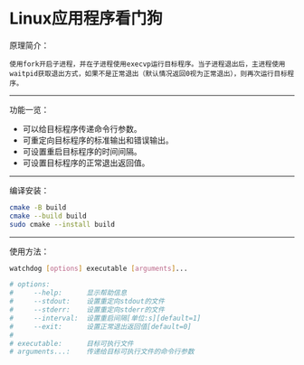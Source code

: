 # Linux应用程序看门狗

原理简介：

    使用fork开启子进程，并在子进程使用execvp运行目标程序。当子进程退出后，主进程使用waitpid获取退出方式，如果不是正常退出（默认情况返回0视为正常退出），则再次运行目标程序。

---

功能一览：

* 可以给目标程序传递命令行参数。
* 可重定向目标程序的标准输出和错误输出。
* 可设置重启目标程序的时间间隔。
* 可设置目标程序的正常退出返回值。

---

编译安装：

```bash
cmake -B build
cmake --build build
sudo cmake --install build
```

---

使用方法：

```bash
watchdog [options] executable [arguments]...

# options:
#     --help:      显示帮助信息  
#     --stdout:    设置重定向stdout的文件
#     --stderr:    设置重定向stderr的文件
#     --interval:  设置重启间隔[单位:s][default=1]
#     --exit:      设置正常退出返回值[default=0]
#
# executable:      目标可执行文件
# arguments...:    传递给目标可执行文件的命令行参数
```
